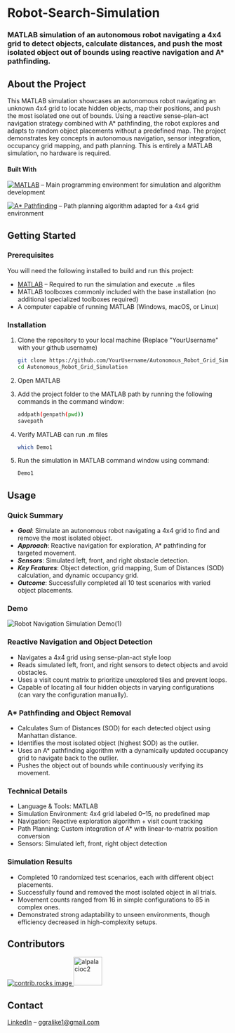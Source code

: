 # Robot-Search-Simulation
### MATLAB simulation of an autonomous robot navigating a 4x4 grid to detect objects, calculate distances, and push the most isolated object out of bounds using reactive navigation and A* pathfinding.

## About the Project

This MATLAB simulation showcases an autonomous robot navigating an unknown 4x4 grid to locate hidden objects, map their positions, and push the most isolated one out of bounds. Using a reactive sense–plan–act navigation strategy combined with A* pathfinding, the robot explores and adapts to random object placements without a predefined map. The project demonstrates key concepts in autonomous navigation, sensor integration, occupancy grid mapping, and path planning. This is entirely a MATLAB simulation, no hardware is required.




#### Built With  

[![MATLAB](https://img.shields.io/badge/MATLAB-orange?logo=mathworks)](https://www.mathworks.com/products/matlab.html) – Main programming environment for simulation and algorithm development  

[![A* Pathfinding](https://img.shields.io/badge/A*-Pathfinding-blue)](https://en.wikipedia.org/wiki/A*_search_algorithm) – Path planning algorithm adapted for a 4x4 grid environment  


## Getting Started

### Prerequisites
 
You will need the following installed to build and run this project:  

- [MATLAB](https://www.mathworks.com/products/matlab.html) – Required to run the simulation and execute `.m` files  
- MATLAB toolboxes commonly included with the base installation (no additional specialized toolboxes required)  
- A computer capable of running MATLAB (Windows, macOS, or Linux)  


### Installation
  1. Clone the repository to your local machine (Replace "YourUsername" with your github username)
     ```sh
     git clone https://github.com/YourUsername/Autonomous_Robot_Grid_Simulation.git
     cd Autonomous_Robot_Grid_Simulation
     ```
  2. Open MATLAB
     
  3. Add the project folder to the MATLAB path by running the following commands in the command window:
     ```sh
     addpath(genpath(pwd))
     savepath
     ```
     
  4. Verify MATLAB can run .m files
     ```sh
     which Demo1
     ```
  5. Run the simulation in MATLAB command window using command:
     ```sh
     Demo1
     ```
## Usage

### Quick Summary
- ***Goal***: Simulate an autonomous robot navigating a 4x4 grid to find and remove the most isolated object.
- ***Approach***: Reactive navigation for exploration, A* pathfinding for targeted movement.
- ***Sensors***: Simulated left, front, and right obstacle detection.
- ***Key Features***: Object detection, grid mapping, Sum of Distances (SOD) calculation, and dynamic occupancy grid.
- ***Outcome***: Successfully completed all 10 test scenarios with varied object placements.

### Demo
![Robot Navigation Simulation Demo(1)](https://github.com/user-attachments/assets/dcff738e-cda8-4404-9219-45827e16635d)


### Reactive Navigation and Object Detection
- Navigates a 4x4 grid using sense-plan-act style loop
- Reads simulated left, front, and right sensors to detect objects and avoid obstacles.
- Uses a visit count matrix to prioritize unexplored tiles and prevent loops.
- Capable of locating all four hidden objects in varying configurations (can vary the configuration manually).

### A* Pathfinding and Object Removal
- Calculates Sum of Distances (SOD) for each detected object using Manhattan distance.
- Identifies the most isolated object (highest SOD) as the outlier.
- Uses an A* pathfinding algorithm with a dynamically updated occupancy grid to navigate back to the outlier.
- Pushes the object out of bounds while continuously verifying its movement.

### Technical Details
- Language & Tools: MATLAB
- Simulation Environment: 4x4 grid labeled 0–15, no predefined map
- Navigation: Reactive exploration algorithm + visit count tracking
- Path Planning: Custom integration of A* with linear-to-matrix position conversion
- Sensors: Simulated left, front, right object detection

### Simulation Results
- Completed 10 randomized test scenarios, each with different object placements.
- Successfully found and removed the most isolated object in all trials.
- Movement counts ranged from 16 in simple configurations to 85 in complex ones.
- Demonstrated strong adaptability to unseen environments, though efficiency decreased in high-complexity setups.

## Contributors
<a href="https://github.com/Garrison-Gralike/Autonomous-Robot-Line-Tracking/graphs/contributors">
  <img src="https://contrib.rocks/image?repo=Garrison-Gralike/Autonomous-Robot-Line-Tracking" alt="contrib.rocks image" />
</a>

<a href="https://github.com/alpalacioc2">
  <img src="https://images.weserv.nl/?url=avatars.githubusercontent.com/u/172043853?v=4&w=100&h=100&fit=cover&mask=circle" width="65" alt="alpalacioc2"/>
</a>

## Contact
 [LinkedIn](https://www.linkedin.com/in/<garrison-gralike-56164b253>) – <ggralike1@gmail.com>
